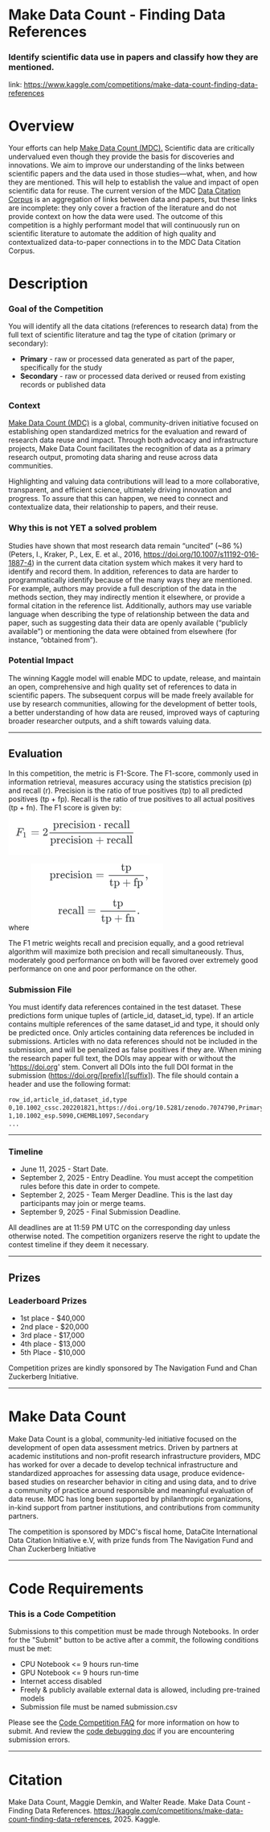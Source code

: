 # Make Data Count - Finding Data References
### Identify scientific data use in papers and classify how they are mentioned.

link: <https://www.kaggle.com/competitions/make-data-count-finding-data-references>

# Overview

Your efforts can help [Make Data Count (MDC).](https://makedatacount.org/) Scientific data are critically undervalued even though they provide the basis for discoveries and innovations. We aim to improve our understanding of the links between scientific papers and the data used in those studies—what, when, and how they are mentioned. This will help to establish the value and impact of open scientific data for reuse. The current version of the MDC [Data Citation Corpus](https://zenodo.org/records/14897662) is an aggregation of links between data and papers, but these links are incomplete: they only cover a fraction of the literature and do not provide context on how the data were used. The outcome of this competition is a highly performant model that will continuously run on scientific literature to automate the addition of high quality and contextualized data-to-paper connections in to the MDC Data Citation Corpus.

# Description

### Goal of the Competition
You will identify all the data citations (references to research data) from the full text of scientific literature and tag the type of citation (primary or secondary):

- **Primary** - raw or processed data generated as part of the paper, specifically for the study
- **Secondary** - raw or processed data derived or reused from existing records or published data

### Context
[Make Data Count (MDC)](https://makedatacount.org/) is a global, community-driven initiative focused on establishing open standardized metrics for the evaluation and reward of research data reuse and impact. Through both advocacy and infrastructure projects, Make Data Count facilitates the recognition of data as a primary research output, promoting data sharing and reuse across data communities.

Highlighting and valuing data contributions will lead to a more collaborative, transparent, and efficient science, ultimately driving innovation and progress. To assure that this can happen, we need to connect and contextualize data, their relationship to papers, and their reuse.

### Why this is not YET a solved problem
Studies have shown that most research data remain “uncited” (~86 %) (Peters, I., Kraker, P., Lex, E. et al., 2016, https://doi.org/10.1007/s11192-016-1887-4) in the current data citation system which makes it very hard to identify and record them. In addition, references to data are harder to programmatically identify because of the many ways they are mentioned. For example, authors may provide a full description of the data in the methods section, they may indirectly mention it elsewhere, or provide a formal citation in the reference list. Additionally, authors may use variable language when describing the type of relationship between the data and paper, such as suggesting data their data are openly available (“publicly available”) or mentioning the data were obtained from elsewhere (for instance, “obtained from”).

### Potential Impact
The winning Kaggle model will enable MDC to update, release, and maintain an open, comprehensive and high quality set of references to data in scientific papers. The subsequent corpus will be made freely available for use by research communities, allowing for the development of better tools, a better understanding of how data are reused, improved ways of capturing broader researcher outputs, and a shift towards valuing data.





----------------------------------------------------------------


## Evaluation
In this competition, the metric is F1-Score. The F1-score, commonly used in information retrieval, measures accuracy using the statistics precision (p) and recall (r). Precision is the ratio of true positives (tp) to all predicted positives (tp + fp). Recall is the ratio of true positives to all actual positives (tp + fn). The F1 score is given by:
![alt text](image.png)

where
![alt text](image-1.png)

The F1 metric weights recall and precision equally, and a good retrieval algorithm will maximize both precision and recall simultaneously. Thus, moderately good performance on both will be favored over extremely good performance on one and poor performance on the other.



### Submission File

You must identify data references contained in the test dataset. These predictions form unique tuples of (article_id, dataset_id, type). If an article contains multiple references of the same dataset_id and type, it should only be predicted once. Only articles containing data references be included in submissions. Articles with no data references should not be included in the submission, and will be penalized as false positives if they are. When mining the research paper full text, the DOIs may appear with or without the 'https://doi.org' stem. Convert all DOIs into the full DOI format in the submission (https://doi.org/[prefix]/[suffix]). The file should contain a header and use the following format:

```
row_id,article_id,dataset_id,type
0,10.1002_cssc.202201821,https://doi.org/10.5281/zenodo.7074790,Primary
1,10.1002_esp.5090,CHEMBL1097,Secondary
...
```
--------------------------------------------------------

### Timeline

- June 11, 2025 - Start Date.
- September 2, 2025 - Entry Deadline. You must accept the competition rules before this date in order to compete.
- September 2, 2025 - Team Merger Deadline. This is the last day participants may join or merge teams.
- September 9, 2025 - Final Submission Deadline.

All deadlines are at 11:59 PM UTC on the corresponding day unless otherwise noted. The competition organizers reserve the right to update the contest timeline if they deem it necessary.


------------------------------------------------------------

## Prizes
### Leaderboard Prizes

- 1st place - $40,000
- 2nd place - $20,000
- 3rd place - $17,000
- 4th place - $13,000
- 5th Place - $10,000

Competition prizes are kindly sponsored by The Navigation Fund and Chan Zuckerberg Initiative.

---------------------------------------------------------------

# Make Data Count
Make Data Count is a global, community-led initiative focused on the development of open data assessment metrics. Driven by partners at academic institutions and non-profit research infrastructure providers, MDC has worked for over a decade to develop technical infrastructure and standardized approaches for assessing data usage, produce evidence-based studies on researcher behavior in citing and using data, and to drive a community of practice around responsible and meaningful evaluation of data reuse. MDC has long been supported by philanthropic organizations, in-kind support from partner institutions, and contributions from community partners.

The competition is sponsored by MDC's fiscal home, DataCite International Data Citation Initiative e.V, with prize funds from The Navigation Fund and Chan Zuckerberg Initiative



-----------------------------------------------------------------

# Code Requirements


### This is a Code Competition

Submissions to this competition must be made through Notebooks. In order for the "Submit" button to be active after a commit, the following conditions must be met:

- CPU Notebook <= 9 hours run-time
- GPU Notebook <= 9 hours run-time
- Internet access disabled
- Freely & publicly available external data is allowed, including pre-trained models
- Submission file must be named submission.csv


Please see the [Code Competition FAQ](https://www.kaggle.com/docs/competitions#notebooks-only-FAQ) for more information on how to submit. And review the [code debugging doc](https://www.kaggle.com/code-competition-debugging) if you are encountering submission errors.

----------------------------------------------------------------



# Citation

Make Data Count, Maggie Demkin, and Walter Reade. Make Data Count - Finding Data References. https://kaggle.com/competitions/make-data-count-finding-data-references, 2025. Kaggle.